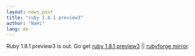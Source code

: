 ```yaml
---
layout: news_post
title: "ruby 1.8.1 preview3"
author: "NaHi"
lang: de
---
```


Ruby 1.8.1 preview3 is out. Go get [ruby 1.8.1 preview3][1] \|\|
[rubyforge mirror][2].



[1]: ftp://ftp.ruby-lang.org/pub/ruby/1.8/ruby-1.8.1-preview3.tar.gz
[2]: http://rubyforge.org/project/showfiles.php?group_id=30
